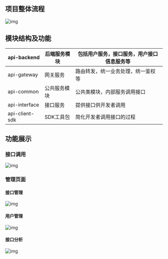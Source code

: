 ## 项目整体流程

![img](https://cdn.nlark.com/yuque/0/2024/jpeg/38440035/1717760125193-034a7b3e-e92d-4561-bc01-46378d088498.jpeg)

## 模块结构及功能

| api-backend    | 后端服务模块 | 包括用户服务，接口服务，用户接口信息服务等 |
| -------------- | ------------ | ------------------------------------------ |
| api-gateway    | 网关服务     | 路由转发，统一业务处理，统一鉴权等         |
| api-common     | 公共服务模块 | 公共类模块，内部服务调用接口               |
| api-interface  | 接口服务     | 提供接口供开发者调用                       |
| api-client-sdk | SDK工具包    | 简化开发者调用接口的过程                   |

## 功能展示

### 接口调用

![img](https://cdn.nlark.com/yuque/0/2024/png/38440035/1717766934290-37475989-505d-4a6a-b987-8b1843f8f2ad.png)

### 管理页面

#### 接口管理

![img](https://cdn.nlark.com/yuque/0/2024/png/38440035/1717767018896-dbeed901-08c9-4ac9-b98e-b9b735d4b446.png)

#### 用户管理

![img](https://cdn.nlark.com/yuque/0/2024/png/38440035/1717767080103-7530f949-c3f6-4066-9533-130f52464239.png)

#### 接口分析

![img](https://cdn.nlark.com/yuque/0/2024/png/38440035/1717767130246-5c7545f2-ba5b-462f-824a-bf5db5d88fbf.png)
